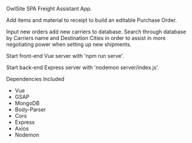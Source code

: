 OwlSite SPA Freight Assistant App.

Add items and material to receipt to build an editable Purchase Order.

Input new orders add new carriers to database. Search through database by Carriers name and Destination Cities in order to assist in more negotiating power when setting up new shipments.


Start front-end Vue server with 'npm run serve'.

Start back-end Express server with 'nodemon server/index.js'.

Dependencies Included
- Vue
- GSAP
- MongoDB
- Body-Parser
- Cors
- Express
- Axios
- Nodemon